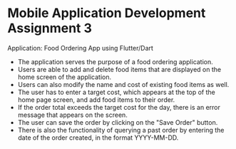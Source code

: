 # Mobile Application Development Assignment 3

Application: Food Ordering App using Flutter/Dart

- The application serves the purpose of a food ordering application.
- Users are able to add and delete food items that are displayed on the home screen of the application.
- Users can also modify the name and cost of existing food items as well.
- The user has to enter a target cost, which appears at the top of the home page screen, and add food items to their order.
- If the order total exceeds the target cost for the day, there is an error message that appears on the screen.
- The user can save the order by clicking on the "Save Order" button.
- There is also the functionality of querying a past order by entering the date of the order created, in the format YYYY-MM-DD.
